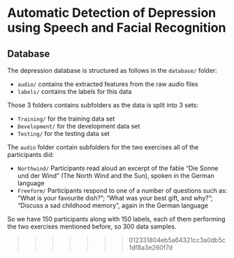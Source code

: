 # Automatic Detection of Depression using Speech and Facial Recognition

## Database

The depression database is structured as follows in the `database/` folder:

* `audio/` contains the extracted features from the raw audio files
* `labels/` contains the labels for this data

Those 3 folders contains subfolders as the data is split into 3 sets:

* `Training/` for the training data set
* `Development/` for the development data set
* `Testing/` for the testing data set

The `audio` folder contain subfolders for the two exercises all of the participants did:

* `Northwind/`  Participants read aloud an excerpt of the fable “Die Sonne und der Wind” (The North Wind and the Sun), spoken in the German language
* `Freeform/` Participants respond to one of a number of questions such as: “What is your favourite dish?”; “What was your best gift, and why?”; “Discuss a sad childhood memory”, again in the German language

So we have 150 participants along with 150 labels, each of them performing the two exercises mentioned before,  so 300 data samples.
>>>>>>> 012331804eb5a64321cc3a0db5c1df8a3e260f7d
